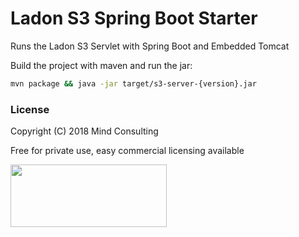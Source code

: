 # Ladon S3 Spring Boot Starter
Runs the Ladon S3 Servlet with Spring Boot and Embedded Tomcat

Build the project with maven and run the jar:
```bash
mvn package && java -jar target/s3-server-{version}.jar
```


### License
Copyright (C) 2018 Mind Consulting

Free for private use, easy commercial licensing available

<a href="http://mind-consulting.de/"><img src="http://mind-consulting.de/img/logo_no_bg.png"  height="100" width="250" ></a>


